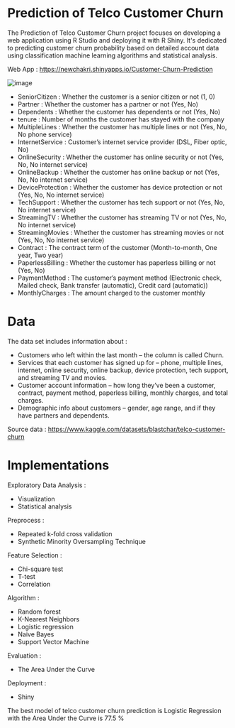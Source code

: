 # Prediction of Telco Customer Churn

The Prediction of Telco Customer Churn project focuses on developing a web application using R Studio and deploying it with R Shiny. It's dedicated to predicting customer churn probability based on detailed account data using classification machine learning algorithms and statistical analysis.

Web App : https://newchakri.shinyapps.io/Customer-Churn-Prediction 

![image](https://github.com/NewChakri/Telco-Customer-Churn-Prediction/assets/99199609/c146e4d9-799f-4b31-93fa-eff51c56ef25)


- SeniorCitizen : Whether the customer is a senior citizen or not (1, 0)
- Partner : Whether the customer has a partner or not (Yes, No)
- Dependents : Whether the customer has dependents or not (Yes, No)
- tenure : Number of months the customer has stayed with the company
- MultipleLines : Whether the customer has multiple lines or not (Yes, No, No phone service)
- InternetService : Customer’s internet service provider (DSL, Fiber optic, No)
- OnlineSecurity : Whether the customer has online security or not (Yes, No, No internet service)
- OnlineBackup : Whether the customer has online backup or not (Yes, No, No internet service)
- DeviceProtection : Whether the customer has device protection or not (Yes, No, No internet service)
- TechSupport : Whether the customer has tech support or not (Yes, No, No internet service)
- StreamingTV : Whether the customer has streaming TV or not (Yes, No, No internet service)
- StreamingMovies : Whether the customer has streaming movies or not (Yes, No, No internet service)
- Contract : The contract term of the customer (Month-to-month, One year, Two year)
- PaperlessBilling : Whether the customer has paperless billing or not (Yes, No)
- PaymentMethod : The customer’s payment method (Electronic check, Mailed check, Bank transfer (automatic), Credit card (automatic))
- MonthlyCharges : The amount charged to the customer monthly

# Data

The data set includes information about :

- Customers who left within the last month – the column is called Churn.
- Services that each customer has signed up for – phone, multiple lines, internet, online security, online backup, device protection, tech support, and streaming TV and movies.
- Customer account information – how long they’ve been a customer, contract, payment method, paperless billing, monthly charges, and total charges.
- Demographic info about customers – gender, age range, and if they have partners and dependents.

Source data : https://www.kaggle.com/datasets/blastchar/telco-customer-churn

# Implementations

Exploratory Data Analysis :
- Visualization
- Statistical analysis

Preprocess :
- Repeated k-fold cross validation
- Synthetic Minority Oversampling Technique

Feature Selection :
- Chi-square test
- T-test
- Correlation

Algorithm :
- Random forest
- K-Nearest Neighbors
- Logistic regression
- Naive Bayes
- Support Vector Machine

Evaluation :
- The Area Under the Curve

Deployment :
- Shiny

The best model of telco customer churn prediction is Logistic Regression with the Area Under the Curve is 77.5 %

